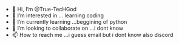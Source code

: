 - 👋 Hi, I’m @True-TecHGod
- 👀 I’m interested in ... learning coding
- 🌱 I’m currently learning ...beggining of python
- 💞️ I’m looking to collaborate on ...i dont know
- 📫 How to reach me ...i guess email but i dont know also discord

<!---
True-TecHGod/True-TecHGod is a ✨ special ✨ repository because its `README.md` (this file) appears on your GitHub profile.
You can click the Preview link to take a look at your changes.
--->

